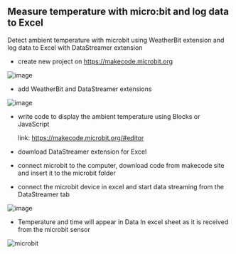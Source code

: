 ## Measure temperature with micro:bit and log data to Excel    

   Detect ambient temperature with microbit using WeatherBit extension and log data to Excel with DataStreamer extension   

- create new project on https://makecode.microbit.org

![image](https://user-images.githubusercontent.com/77109037/159141291-ae7bf77c-e55c-4a22-a1e1-b40d170569a7.png)


- add WeatherBit and DataStreamer extensions

![image](https://user-images.githubusercontent.com/77109037/159141511-bc59aad6-7b9f-44ff-888a-4caa067aa7f7.png)


- write code to display the ambient temperature using Blocks or JavaScript

   link: https://makecode.microbit.org/#editor

- download DataStreamer extension for Excel

- connect microbit to the computer, download code from makecode site and insert it to the microbit folder

- connect the microbit device in excel and start data streaming from the DataStreamer tab

![image](https://user-images.githubusercontent.com/77109037/159141687-00b07ae7-0708-4395-b1b4-51a4aa5033b7.png)


- Temperature and time will appear in Data In excel sheet as it is received from the microbit sensor

![microbit](https://user-images.githubusercontent.com/77109037/159142336-80783356-357e-4f3e-b1ea-8a4c50b3fc41.gif)







